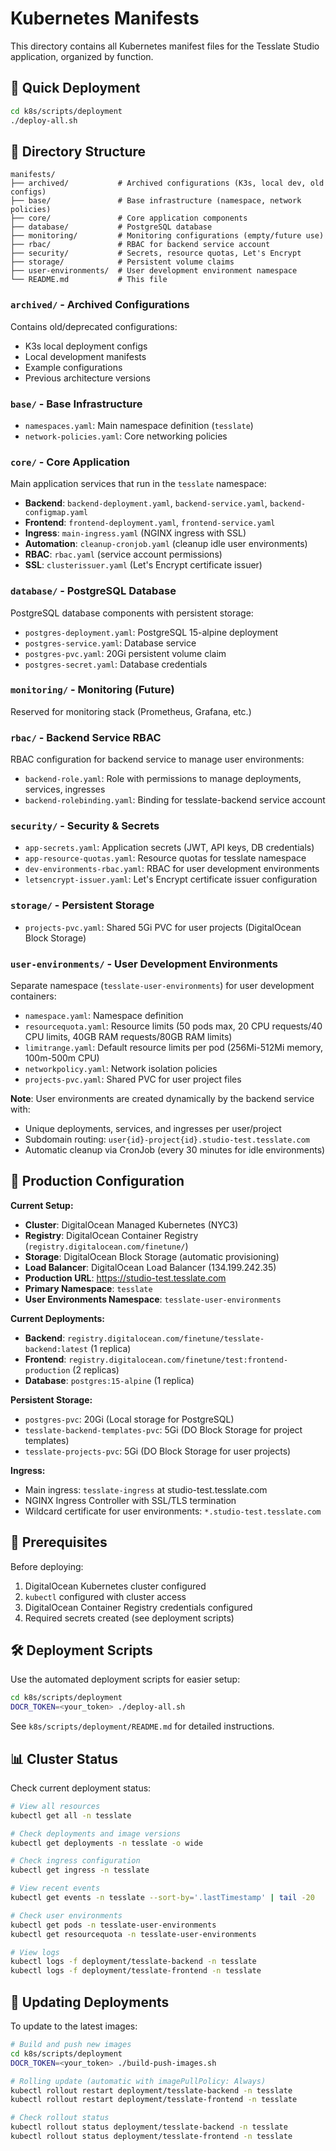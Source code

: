 # Kubernetes Manifests

This directory contains all Kubernetes manifest files for the Tesslate Studio application, organized by function.

## 🚀 Quick Deployment

```bash
cd k8s/scripts/deployment
./deploy-all.sh
```

## 📂 Directory Structure

```
manifests/
├── archived/           # Archived configurations (K3s, local dev, old configs)
├── base/               # Base infrastructure (namespace, network policies)
├── core/               # Core application components
├── database/           # PostgreSQL database
├── monitoring/         # Monitoring configurations (empty/future use)
├── rbac/               # RBAC for backend service account
├── security/           # Secrets, resource quotas, Let's Encrypt
├── storage/            # Persistent volume claims
├── user-environments/  # User development environment namespace
└── README.md           # This file
```

### `archived/` - Archived Configurations
Contains old/deprecated configurations:
- K3s local deployment configs
- Local development manifests
- Example configurations
- Previous architecture versions

### `base/` - Base Infrastructure
- `namespaces.yaml`: Main namespace definition (`tesslate`)
- `network-policies.yaml`: Core networking policies

### `core/` - Core Application
Main application services that run in the `tesslate` namespace:
- **Backend**: `backend-deployment.yaml`, `backend-service.yaml`, `backend-configmap.yaml`
- **Frontend**: `frontend-deployment.yaml`, `frontend-service.yaml`
- **Ingress**: `main-ingress.yaml` (NGINX ingress with SSL)
- **Automation**: `cleanup-cronjob.yaml` (cleanup idle user environments)
- **RBAC**: `rbac.yaml` (service account permissions)
- **SSL**: `clusterissuer.yaml` (Let's Encrypt certificate issuer)

### `database/` - PostgreSQL Database
PostgreSQL database components with persistent storage:
- `postgres-deployment.yaml`: PostgreSQL 15-alpine deployment
- `postgres-service.yaml`: Database service
- `postgres-pvc.yaml`: 20Gi persistent volume claim
- `postgres-secret.yaml`: Database credentials

### `monitoring/` - Monitoring (Future)
Reserved for monitoring stack (Prometheus, Grafana, etc.)

### `rbac/` - Backend Service RBAC
RBAC configuration for backend service to manage user environments:
- `backend-role.yaml`: Role with permissions to manage deployments, services, ingresses
- `backend-rolebinding.yaml`: Binding for tesslate-backend service account

### `security/` - Security & Secrets
- `app-secrets.yaml`: Application secrets (JWT, API keys, DB credentials)
- `app-resource-quotas.yaml`: Resource quotas for tesslate namespace
- `dev-environments-rbac.yaml`: RBAC for user development environments
- `letsencrypt-issuer.yaml`: Let's Encrypt certificate issuer configuration

### `storage/` - Persistent Storage
- `projects-pvc.yaml`: Shared 5Gi PVC for user projects (DigitalOcean Block Storage)

### `user-environments/` - User Development Environments
Separate namespace (`tesslate-user-environments`) for user development containers:
- `namespace.yaml`: Namespace definition
- `resourcequota.yaml`: Resource limits (50 pods max, 20 CPU requests/40 CPU limits, 40GB RAM requests/80GB RAM limits)
- `limitrange.yaml`: Default resource limits per pod (256Mi-512Mi memory, 100m-500m CPU)
- `networkpolicy.yaml`: Network isolation policies
- `projects-pvc.yaml`: Shared PVC for user project files

**Note**: User environments are created dynamically by the backend service with:
- Unique deployments, services, and ingresses per user/project
- Subdomain routing: `user{id}-project{id}.studio-test.tesslate.com`
- Automatic cleanup via CronJob (every 30 minutes for idle environments)

## 🔧 Production Configuration

**Current Setup:**
- **Cluster**: DigitalOcean Managed Kubernetes (NYC3)
- **Registry**: DigitalOcean Container Registry (`registry.digitalocean.com/finetune/`)
- **Storage**: DigitalOcean Block Storage (automatic provisioning)
- **Load Balancer**: DigitalOcean Load Balancer (134.199.242.35)
- **Production URL**: https://studio-test.tesslate.com
- **Primary Namespace**: `tesslate`
- **User Environments Namespace**: `tesslate-user-environments`

**Current Deployments:**
- **Backend**: `registry.digitalocean.com/finetune/tesslate-backend:latest` (1 replica)
- **Frontend**: `registry.digitalocean.com/finetune/test:frontend-production` (2 replicas)
- **Database**: `postgres:15-alpine` (1 replica)

**Persistent Storage:**
- `postgres-pvc`: 20Gi (Local storage for PostgreSQL)
- `tesslate-backend-templates-pvc`: 5Gi (DO Block Storage for project templates)
- `tesslate-projects-pvc`: 5Gi (DO Block Storage for user projects)

**Ingress:**
- Main ingress: `tesslate-ingress` at studio-test.tesslate.com
- NGINX Ingress Controller with SSL/TLS termination
- Wildcard certificate for user environments: `*.studio-test.tesslate.com`

## 📝 Prerequisites

Before deploying:
1. DigitalOcean Kubernetes cluster configured
2. `kubectl` configured with cluster access
3. DigitalOcean Container Registry credentials configured
4. Required secrets created (see deployment scripts)

## 🛠️ Deployment Scripts

Use the automated deployment scripts for easier setup:
```bash
cd k8s/scripts/deployment
DOCR_TOKEN=<your_token> ./deploy-all.sh
```

See `k8s/scripts/deployment/README.md` for detailed instructions.

## 📊 Cluster Status

Check current deployment status:
```bash
# View all resources
kubectl get all -n tesslate

# Check deployments and image versions
kubectl get deployments -n tesslate -o wide

# Check ingress configuration
kubectl get ingress -n tesslate

# View recent events
kubectl get events -n tesslate --sort-by='.lastTimestamp' | tail -20

# Check user environments
kubectl get pods -n tesslate-user-environments
kubectl get resourcequota -n tesslate-user-environments

# View logs
kubectl logs -f deployment/tesslate-backend -n tesslate
kubectl logs -f deployment/tesslate-frontend -n tesslate
```

## 🔄 Updating Deployments

To update to the latest images:
```bash
# Build and push new images
cd k8s/scripts/deployment
DOCR_TOKEN=<your_token> ./build-push-images.sh

# Rolling update (automatic with imagePullPolicy: Always)
kubectl rollout restart deployment/tesslate-backend -n tesslate
kubectl rollout restart deployment/tesslate-frontend -n tesslate

# Check rollout status
kubectl rollout status deployment/tesslate-backend -n tesslate
kubectl rollout status deployment/tesslate-frontend -n tesslate
```